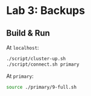 # Lab 3: Backups

## Build & Run

At `localhost`:

```bash
./script/cluster-up.sh
./script/connect.sh primary
```

At `primary`:

```bash
source ./primary/9-full.sh
```
